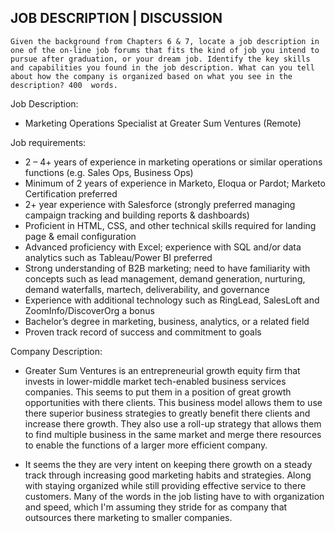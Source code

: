 ## JOB DESCRIPTION | DISCUSSION

`Given the background from Chapters 6 & 7, locate a job description in one of the on-line job forums that fits the kind of job you intend to pursue after graduation, or your dream job. Identify the key skills and capabilities you found in the job description. What can you tell about how the company is organized based on what you see in the description? 400  words.`

Job Description:

  - Marketing Operations Specialist at Greater Sum Ventures (Remote)

Job requirements:

 - 2 – 4+ years of experience in marketing operations or similar operations functions (e.g. Sales Ops, Business Ops)
 - Minimum of 2 years of experience in Marketo, Eloqua or Pardot; Marketo Certification preferred
 - 2+ year experience with Salesforce (strongly preferred managing campaign tracking and building reports & dashboards)
 - Proficient in HTML, CSS, and other technical skills required for landing page & email configuration
 - Advanced proficiency with Excel; experience with SQL and/or data analytics such as Tableau/Power BI preferred
 - Strong understanding of B2B marketing; need to have familiarity with concepts such as lead management, demand generation, nurturing, demand waterfalls, martech, deliverability, and governance
 - Experience with additional technology such as RingLead, SalesLoft and ZoomInfo/DiscoverOrg a bonus
 - Bachelor’s degree in marketing, business, analytics, or a related field
 - Proven track record of success and commitment to goals

Company Description:

  - Greater Sum Ventures is an entrepreneurial growth equity firm that invests in lower-middle market tech-enabled business services companies. This seems to put them in a position of great growth opportunities with there clients. This business model allows them to use there superior business strategies to greatly benefit there clients and increase there growth. They also use a roll-up strategy that allows them to find multiple business in the same market and merge there resources to enable the functions of a larger more efficient company. 

  - It seems the they are very intent on keeping there growth on a steady track through increasing good marketing habits and strategies. Along with staying organized while still providing effective service to there customers. Many of the words in the job listing have to with organization and speed, which I'm assuming they stride for as company that outsources there marketing to smaller companies.

